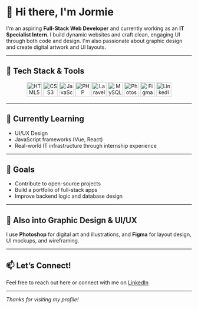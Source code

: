 # 👋 Hi there, I'm Jormie

I'm an aspiring **Full-Stack Web Developer** and currently working as an **IT Specialist Intern**. I build dynamic websites and craft clean, engaging UI through both code and design. I'm also passionate about graphic design and create digital artwork and UI layouts.

---

## 🧰 Tech Stack & Tools

<div align="center">
  <img src="https://cdn.jsdelivr.net/gh/devicons/devicon/icons/html5/html5-original.svg" width="40" alt="HTML5"/>
  <img src="https://cdn.jsdelivr.net/gh/devicons/devicon/icons/css3/css3-original.svg" width="40" alt="CSS3"/>
  <img src="https://cdn.jsdelivr.net/gh/devicons/devicon/icons/javascript/javascript-original.svg" width="40" alt="JavaScript"/>
  <img src="https://cdn.jsdelivr.net/gh/devicons/devicon/icons/php/php-original.svg" width="40" alt="PHP"/>
  <img src="https://laravel.com/img/logomark.min.svg" width="40" alt="Laravel"/>
  <img src="https://cdn.jsdelivr.net/gh/devicons/devicon/icons/mysql/mysql-original.svg" width="40" alt="MySQL"/>
  <img src="https://cdn.jsdelivr.net/gh/devicons/devicon/icons/photoshop/photoshop-line.svg" width="40" alt="Photoshop"/>
  <img src="https://cdn.jsdelivr.net/gh/devicons/devicon/icons/figma/figma-original.svg" width="40" alt="Figma"/>
  <a href="https://www.linkedin.com/in/YOUR-LINKEDIN-HERE" target="_blank">
    <img src="https://cdn.jsdelivr.net/gh/devicons/devicon/icons/linkedin/linkedin-original.svg" width="40" alt="LinkedIn"/>
  </a>
</div>

---

## 🌱 Currently Learning

- UI/UX Design
- JavaScript frameworks (Vue, React)  
- Real-world IT infrastructure through internship experience

---

## 🎯 Goals

- Contribute to open-source projects  
- Build a portfolio of full-stack apps  
- Improve backend logic and database design

---

## 🎨 Also into Graphic Design & UI/UX

I use **Photoshop** for digital art and illustrations, and **Figma** for layout design, UI mockups, and wireframing.

---

## 📫 Let’s Connect!

Feel free to reach out here or connect with me on [LinkedIn](www.linkedin.com/in/jormielagua)

---

_Thanks for visiting my profile!_
